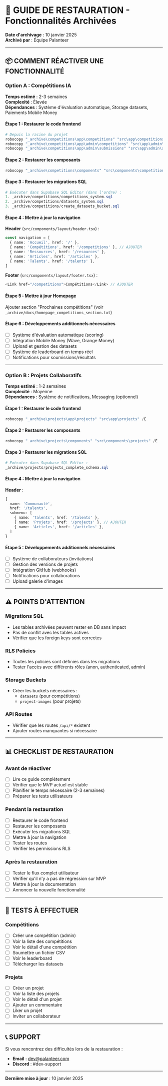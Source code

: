 # 🔄 GUIDE DE RESTAURATION - Fonctionnalités Archivées

**Date d'archivage** : 10 janvier 2025  
**Archivé par** : Équipe Palanteer

---

## 📦 COMMENT RÉACTIVER UNE FONCTIONNALITÉ

### **Option A : Compétitions IA**

**Temps estimé** : 2-3 semaines  
**Complexité** : Élevée  
**Dépendances** : Système d'évaluation automatique, Storage datasets, Paiements Mobile Money

#### **Étape 1 : Restaurer le code frontend**
```powershell
# Depuis la racine du projet
robocopy "_archive\competitions\app\competitions" "src\app\competitions" /E
robocopy "_archive\competitions\app\admin\competitions" "src\app\admin\competitions" /E
robocopy "_archive\competitions\app\admin\submissions" "src\app\admin\submissions" /E
```

#### **Étape 2 : Restaurer les composants**
```powershell
robocopy "_archive\competitions\components" "src\components\competitions" /E
```

#### **Étape 3 : Restaurer les migrations SQL**
```powershell
# Exécuter dans Supabase SQL Editor (dans l'ordre) :
1. _archive/competitions/competitions_system.sql
2. _archive/competitions/datasets_system.sql
3. _archive/competitions/create_datasets_bucket.sql
```

#### **Étape 4 : Mettre à jour la navigation**

**Header** (`src/components/layout/header.tsx`) :
```typescript
const navigation = [
  { name: 'Accueil', href: '/' },
  { name: 'Compétitions', href: '/competitions' }, // AJOUTER
  { name: 'Ressources', href: '/resources' },
  { name: 'Articles', href: '/articles' },
  { name: 'Talents', href: '/talents' },
]
```

**Footer** (`src/components/layout/footer.tsx`) :
```typescript
<Link href="/competitions">Compétitions</Link> // AJOUTER
```

#### **Étape 5 : Mettre à jour Homepage**

Ajouter section "Prochaines compétitions" (voir `_archive/docs/homepage_competitions_section.txt`)

#### **Étape 6 : Développements additionnels nécessaires**
- [ ] Système d'évaluation automatique (scoring)
- [ ] Intégration Mobile Money (Wave, Orange Money)
- [ ] Upload et gestion des datasets
- [ ] Système de leaderboard en temps réel
- [ ] Notifications pour soumissions/résultats

---

### **Option B : Projets Collaboratifs**

**Temps estimé** : 1-2 semaines  
**Complexité** : Moyenne  
**Dépendances** : Système de notifications, Messaging (optionnel)

#### **Étape 1 : Restaurer le code frontend**
```powershell
robocopy "_archive\projects\app\projects" "src\app\projects" /E
```

#### **Étape 2 : Restaurer les composants**
```powershell
robocopy "_archive\projects\components" "src\components\projects" /E
```

#### **Étape 3 : Restaurer les migrations SQL**
```powershell
# Exécuter dans Supabase SQL Editor :
_archive/projects/projects_complete_schema.sql
```

#### **Étape 4 : Mettre à jour la navigation**

**Header** :
```typescript
{ 
  name: 'Communauté', 
  href: '/talents',
  submenu: [
    { name: 'Talents', href: '/talents' },
    { name: 'Projets', href: '/projects' }, // AJOUTER
    { name: 'Articles', href: '/articles' },
  ]
}
```

#### **Étape 5 : Développements additionnels nécessaires**
- [ ] Système de collaborateurs (invitations)
- [ ] Gestion des versions de projets
- [ ] Intégration GitHub (webhooks)
- [ ] Notifications pour collaborations
- [ ] Upload galerie d'images

---

## ⚠️ POINTS D'ATTENTION

### **Migrations SQL**
- Les tables archivées peuvent rester en DB sans impact
- Pas de conflit avec les tables actives
- Vérifier que les foreign keys sont correctes

### **RLS Policies**
- Toutes les policies sont définies dans les migrations
- Tester l'accès avec différents rôles (anon, authenticated, admin)

### **Storage Buckets**
- Créer les buckets nécessaires :
  - `datasets` (pour compétitions)
  - `project-images` (pour projets)

### **API Routes**
- Vérifier que les routes `/api/*` existent
- Ajouter routes manquantes si nécessaire

---

## 📊 CHECKLIST DE RESTAURATION

### **Avant de réactiver**
- [ ] Lire ce guide complètement
- [ ] Vérifier que le MVP actuel est stable
- [ ] Planifier le temps nécessaire (2-3 semaines)
- [ ] Préparer les tests utilisateurs

### **Pendant la restauration**
- [ ] Restaurer le code frontend
- [ ] Restaurer les composants
- [ ] Exécuter les migrations SQL
- [ ] Mettre à jour la navigation
- [ ] Tester les routes
- [ ] Vérifier les permissions RLS

### **Après la restauration**
- [ ] Tester le flux complet utilisateur
- [ ] Vérifier qu'il n'y a pas de régression sur MVP
- [ ] Mettre à jour la documentation
- [ ] Annoncer la nouvelle fonctionnalité

---

## 🧪 TESTS À EFFECTUER

### **Compétitions**
- [ ] Créer une compétition (admin)
- [ ] Voir la liste des compétitions
- [ ] Voir le détail d'une compétition
- [ ] Soumettre un fichier CSV
- [ ] Voir le leaderboard
- [ ] Télécharger les datasets

### **Projets**
- [ ] Créer un projet
- [ ] Voir la liste des projets
- [ ] Voir le détail d'un projet
- [ ] Ajouter un commentaire
- [ ] Liker un projet
- [ ] Inviter un collaborateur

---

## 📞 SUPPORT

Si vous rencontrez des difficultés lors de la restauration :
- **Email** : dev@palanteer.com
- **Discord** : #dev-support

---

**Dernière mise à jour** : 10 janvier 2025


